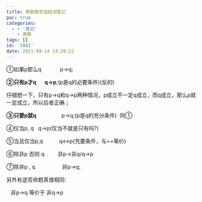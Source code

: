 ```yaml
---
title: 离散数学连结词笔记
poc: true
categories:
  - - '笔记'
    - 离散
tags: []
id: '1041'
date: 2021-09-14 14:29:22
---
```


①如果p那么q         　p->q;

**②只有p才q** 　 **q->p**;(p是q的必要条件)(反的)

仔细想一下，只有p->q和q->p两种情况，p成立不一定q成立，而q成立，那么p就一定成立，所以后者正确；

**③只要p就q**                 p->q;(p是q的充分条件)  同①

④仅当p, q   q->p(仅当不就是只有吗?)

⑤当且仅当p,q           q<->p(充要条件，与==等价)

⑥除非p 否则 q         非p->非q/q->p

⑦除非p , q                  非p->q;

另外有逆否命题真值相同:

   非p->q 等价于 非q->p